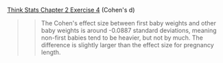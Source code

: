 [Think Stats Chapter 2 Exercise 4](http://greenteapress.com/thinkstats2/html/thinkstats2003.html#toc24) (Cohen's d)

>> The Cohen's effect size between first baby weights and other baby weights is around -0.0887 standard deviations, meaning non-first babies tend to be heavier, but not by much. The difference is slightly larger than the effect size for pregnancy length.
